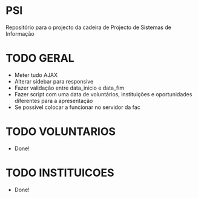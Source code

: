 # PSI
Repositório para o projecto da cadeira de Projecto de Sistemas de Informação

TODO GERAL
==========
- Meter tudo AJAX
- Alterar sidebar para responsive
- Fazer validação entre data_inicio e data_fim
- Fazer script com uma data de voluntários, instituições e oportunidades diferentes para a apresentação
- Se possível colocar a funcionar no servidor da fac

TODO VOLUNTARIOS
=========
- Done!

TODO INSTITUICOES
=========
- Done!